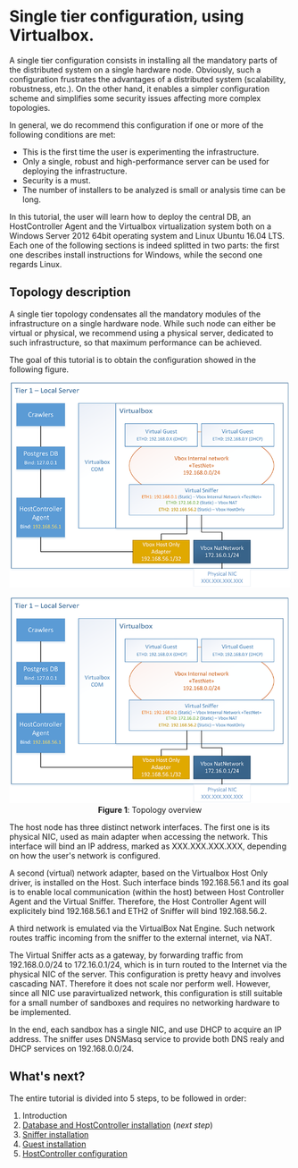 # Single tier configuration, using Virtualbox.
A single tier configuration consists in installing all the mandatory parts of the distributed system on a single hardware node. Obviously, such a configuration frustrates the advantages of a distributed system (scalability, robustness, etc.). On the other hand, it enables a simpler configuration scheme and simplifies some security issues affecting more complex topologies.

In general, we do recommend this configuration if one or more of the following conditions are met:
- This is the first time the user is experimenting the infrastructure.
- Only a single, robust and high-performance server can be used for deploying the infrastructure.
- Security is a must.
- The number of installers to be analyzed is small or analysis time can be long.

In this tutorial, the user will learn how to deploy the central DB, an HostController Agent and the Virtualbox virtualization system both on a Windows Server 2012 64bit operating system and Linux Ubuntu 16.04 LTS. Each one of the following sections is indeed splitted in two parts: the first one describes install instructions for Windows, while the second one regards Linux.

## Topology description
A single tier topology condensates all the mandatory modules of the infrastructure on a single hardware node. While such node can either be virtual or physical, we recommend using a physical server, dedicated to such infrastructure, so that maximum performance can be achieved.

The goal of this tutorial is to obtain the configuration showed in the following figure.

<!-- ![Single tier - virtualbox topology details](img/SingleTierVboxConf.png "Figure 1: Topology overview") -->
![Single tier - virtualbox topology details](img/SingleTierVboxConf.png "Figure 1: Topology overview")

<html>
<p align="center">
<img alt="Single tier - virtualbox topology details" src="img/SingleTierVboxConf.png"><br/>
<span><b>Figure 1</b>: Topology overview</span>
</p>
<html>

The host node has three distinct network interfaces. The first one is its physical NIC, used as main adapter when accessing the network. This interface will bind an IP address, marked as XXX.XXX.XXX.XXX, depending on how the user's network is configured.

A second (virtual) network adapter, based on the Virtualbox Host Only driver, is installed on the Host. Such interface binds 192.168.56.1 and its goal is to enable local communication (within the host) between Host Controller Agent and the Virtual Sniffer. Therefore, the Host Controller Agent will explicitely bind 192.168.56.1 and ETH2 of Sniffer will bind 192.168.56.2.

A third network is emulated via the VirtualBox Nat Engine. Such network routes traffic incoming from the sniffer to the external internet, via NAT. 

The Virtual Sniffer acts as a gateway, by forwarding traffic from 192.168.0.0/24 to 172.16.0.1/24, which is in turn routed to the Internet via the physical NIC of the server. This configuration is pretty heavy and involves cascading NAT. Therefore it does not scale nor perform well. However, since all NIC use paravirtualized network, this configuration is still suitable for a small number of sandboxes and requires no networking hardware to be implemented. 

In the end, each sandbox has a single NIC, and use DHCP to acquire an IP address. The sniffer uses DNSMasq service to provide both DNS realy and DHCP services on 192.168.0.0/24.

## What's next?
The entire tutorial is divided into 5 steps, to be followed in order:

1. Introduction
1. [Database and HostController installation](2_DB_and_HostController.md) (_next step_)
1. [Sniffer installation](3_Sniffer.md)
1. [Guest installation](4_Guest.md)
1. [HostController configuration](5_Configuration.md)

